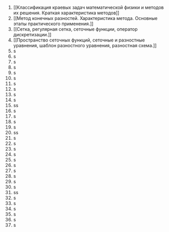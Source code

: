 1. [[Классификация краевых задач математической физики и методов их решения. Краткая характеристика методов]]
2. [[Метод конечных разностей. Характеристика метода. Основные этапы практического применения.]]
3. [[Сетка, регулярная сетка, сеточные функции, оператор дискретизации.]]
4. [[Пространство сеточных функций, сеточные и разностные уравнения, шаблон разностного уравнения, разностная схема.]]
5. s
6. s
7. s
8. s
9. s
10. s
11. s
12. s
13. s
14. s
15. ss
16. s
17. s
18. s
19. s
20. ss
21. s
22. s
23. s
24. s
25. s
26. s
27. s
28. s
29. s
30. s
31. ss
32. s
33. s
34. s
35. s
36. s
37. s
